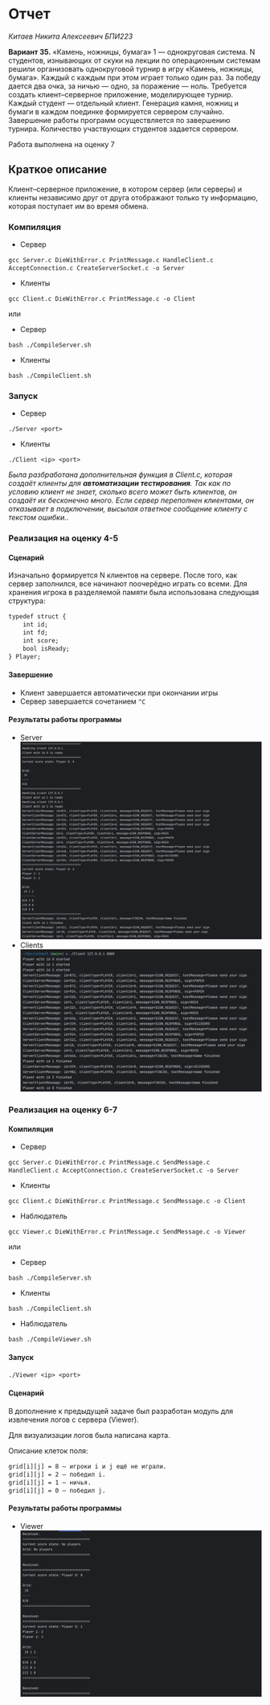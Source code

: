 # Отчет
_Китаев Никита Алексеевич_
_БПИ223_

**Вариант 35.**
«Камень, ножницы, бумага» 1 — однокруговая система.
N cтудентов, изнывающих от скуки на лекции по операционным
системам решили организовать однокруговой турнир в игру «Камень, ножницы, бумага». Каждый с каждым при этом играет только один раз. За победу дается два очка, за ничью — одно, за поражение — ноль.
Требуется создать клиент–серверное приложение, моделирующее турнир.
Каждый студент — отдельный клиент. Генерация камня, ножниц и бумаги в каждом поединке формируется сервером случайно. Завершение работы программ осуществляется по завершению турнира. Количество участвующих студентов задается сервером.

Работа выполнена на оценку 7

## Краткое описание
Клиент–серверное приложение, в котором сервер (или серверы) и клиенты независимо друг от друга отображают только ту информацию, которая поступает им во время обмена.
### Компиляция
* Сервер
```
gcc Server.c DieWithError.c PrintMessage.c HandleClient.c AcceptConnection.c CreateServerSocket.c -o Server
```
* Клиенты
```
gcc Client.c DieWithError.c PrintMessage.c -o Client 
```
или
* Сервер
```
bash ./CompileServer.sh
```
* Клиенты
```
bash ./CompileClient.sh
```
 
### Запуск
* Сервер
```
./Server <port>
```
* Клиенты
```
./Client <ip> <port>
```
*Была разбработана дополнительная функция в Client.c, которая создаёт клиенты для **автоматизации тестирования**. Так как по условию клиент не знает, сколько всего может быть клиентов, он создаёт их бесконечно много. Если сервер переполнен клиентами, он отказывает в подключении, высылая ответное сообщение клиенту с текстом ошибки.*.

### Реализация на оценку 4-5
#### Сценарий
Изначально формируется N клиентов на сервере. После того, как сервер заполнился, все начинают поочерёдно играть со всеми. Для хранения игрока в разделяемой памяти была использована следующая структура:
```
typedef struct {
    int id;
    int fd;
    int score;
    bool isReady;
} Player;
```
#### Завершение
* Клиент завершается автоматически при окончании игры
* Сервер завершается сочетанием ```^C```
#### Результаты работы программы
* Server
![serverTest](./images/serverTest1.png "Server")
* Clients
![clientTest](./images/clientTest1.png "Clients")

### Реализация на оценку 6-7
#### Компиляция
* Сервер
```
gcc Server.c DieWithError.c PrintMessage.c SendMessage.c HandleClient.c AcceptConnection.c CreateServerSocket.c -o Server  
```
* Клиенты
```
gcc Client.c DieWithError.c PrintMessage.c SendMessage.c -o Client
```
* Наблюдатель
```
gcc Viewer.c DieWithError.c PrintMessage.c SendMessage.c -o Viewer
```
или
* Сервер
```
bash ./CompileServer.sh
```
* Клиенты
```
bash ./CompileClient.sh
```
* Наблюдатель
```
bash ./CompileViewer.sh
```
#### Запуск
```
./Viewer <ip> <port>
```
#### Сценарий

В дополнение к предыдущей задаче был разработан модуль для извлечения логов с сервера (Viewer).

Для визуализации логов была написана карта.

Описание клеток поля:
```
grid[i][j] = 8 – игроки i и j ещё не играли.
grid[i][j] = 2 – победил i.
grid[i][j] = 1 – ничья.
grid[i][j] = 0 – победил j.
```
#### Результаты работы программы
* Viewer
![viewerTest](./images/viewerTest1.png "Viewer")